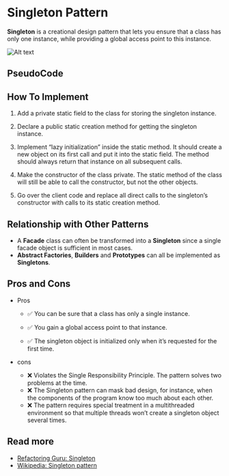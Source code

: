 # Singleton Pattern

**Singleton** is a creational design pattern that lets you ensure that a class has only one instance, while providing a global access point to this instance.

![Alt text](https://refactoring.guru/images/patterns/content/singleton/singleton-2x.png)

## PseudoCode

## How To Implement

1. Add a private static field to the class for storing the singleton instance.

2. Declare a public static creation method for getting the singleton instance.

3. Implement “lazy initialization” inside the static method. It should create a new object on its first call and put it into the static field. The method should always return that instance on all subsequent calls.

4. Make the constructor of the class private. The static method of the class will still be able to call the constructor, but not the other objects.

5. Go over the client code and replace all direct calls to the singleton’s constructor with calls to its static creation method.

## Relationship with Other Patterns

- A **Facade** class can often be transformed into a **Singleton** since a single facade object is sufficient in most cases.
- **Abstract Factories**, **Builders** and **Prototypes** can all be implemented as **Singletons**.

## Pros and Cons

- Pros

  - ✅ You can be sure that a class has only a single instance.

  - ✅ You gain a global access point to that instance.

  - ✅ The singleton object is initialized only when it’s requested for the first time.

- cons

  - ❌ Violates the Single Responsibility Principle. The pattern solves two problems at the time.
  - ❌ The Singleton pattern can mask bad design, for instance, when the components of the program know too much about each other.
  - ❌ The pattern requires special treatment in a multithreaded environment so that multiple threads won’t create a singleton object several times.

## Read more

- [Refactoring Guru: Singleton](https://refactoring.guru/design-patterns/singleton)
- [Wikipedia: Singleton pattern](https://en.wikipedia.org/wiki/Singleton_pattern)
